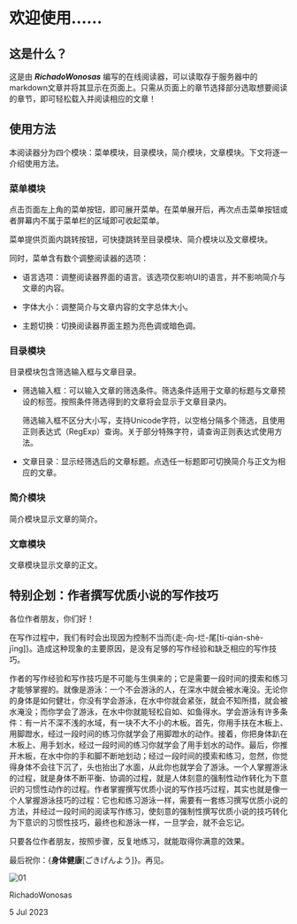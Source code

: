 # 欢迎使用……

## 这是什么？

这是由 ***RichadoWonosas*** 编写的在线阅读器，可以读取存于服务器中的markdown文章并将其显示在页面上。只需从页面上的章节选择部分选取想要阅读的章节，即可轻松载入并阅读相应的文章！

## 使用方法

本阅读器分为四个模块：菜单模块，目录模块，简介模块，文章模块。下文将逐一介绍使用方法。

### 菜单模块

点击页面左上角的菜单按钮，即可展开菜单。在菜单展开后，再次点击菜单按钮或者屏幕内不属于菜单栏的区域即可收起菜单。

菜单提供页面内跳转按钮，可快捷跳转至目录模块、简介模块以及文章模块。

同时，菜单含有数个调整阅读器的选项：

- 语言选项：调整阅读器界面的语言。该选项仅影响UI的语言，并不影响简介与文章的内容。

- 字体大小：调整简介与文章内容的文字总体大小。

- 主题切换：切换阅读器界面主题为亮色调或暗色调。

### 目录模块

目录模块包含筛选输入框与文章目录。

- 筛选输入框：可以输入文章的筛选条件。筛选条件适用于文章的标题与文章预设的标签。按照条件筛选得到的文章将会显示于文章目录内。

  筛选输入框不区分大小写，支持Unicode字符，以空格分隔多个筛选，且使用正则表达式（RegExp）查询。关于部分特殊字符，请查询正则表达式使用方法。

- 文章目录：显示经筛选后的文章标题。点选任一标题即可切换简介与正文为相应的文章。

### 简介模块

简介模块显示文章的简介。

### 文章模块

文章模块显示文章的正文。

## 特别企划：作者撰写优质小说的写作技巧

各位作者朋友，你们好！

在写作过程中，我们有时会出现因为控制不当而{走-向-烂-尾[tí-qián-shè-jīng]}。造成这种现象的主要原因，是没有足够的写作经验和缺乏相应的写作技巧。

作者的写作经验和写作技巧是不可能与生俱来的；它是需要一段时间的摸索和练习才能够掌握的。就像是游泳：一个不会游泳的人，在深水中就会被水淹没。无论你的身体是如何健壮，你没有学会游泳，在水中你就会紧张，就会不知所措，就会被水淹没；而你学会了游泳，在水中你就能轻松自如、如鱼得水。学会游泳有许多条件：有一片不深不浅的水域，有一块不大不小的木板。首先，你用手扶在木板上、用脚蹬水，经过一段时间的练习你就学会了用脚蹬水的动作。接着，你把身体趴在木板上、用手划水，经过一段时间的练习你就学会了用手划水的动作。最后，你推开木板，在水中你的手和脚不断地划动；经过一段时间的摸索和练习，忽然，你觉得身体不会往下沉了，头也抬出了水面，从此你也就学会了游泳。一个人掌握游泳的过程，就是身体不断平衡、协调的过程，就是人体刻意的强制性动作转化为下意识的习惯性动作的过程。作者掌握撰写优质小说的写作技巧过程，其实也就是像一个人掌握游泳技巧的过程：它也和练习游泳一样，需要有一套练习撰写优质小说的方法，并经过一段时间的阅读写作练习，使刻意的强制性撰写优质小说的技巧转化为下意识的习惯性技巧，最终也和游泳一样，一旦学会，就不会忘记。

只要各位作者朋友，按照步骤，反复地练习，就能取得你满意的效果。

最后祝你：{**身体健康**[ごきげんよう]}。再见。

![01](https://richadowonosas.github.io/img/base/Riomon.svg)

RichadoWonosas

5 Jul 2023
